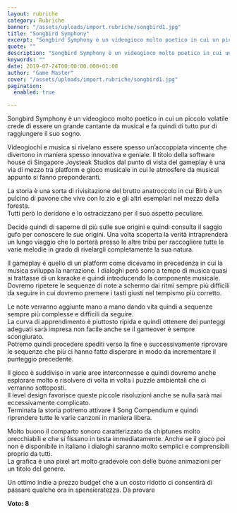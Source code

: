 ```yaml
---
layout: rubriche
category: Rubriche
banner: "/assets/uploads/import.rubriche/songbird1.jpg"
title: "Songbird Symphony"
excerpt: "Songbird Symphony è un videogioco molto poetico in cui un piccolo volatile crede di essere un grande cantante da musical e fa quindi di tutto pur di raggiungere il suo sogno. Videogiochi e musica si rivelano essere spesso un’accoppiata vincente che divertono in maniera spesso innovativa e geniale. Il titolo della software house di Singapore [&hellip"
quote: ""
description: "Songbird Symphony è un videogioco molto poetico in cui un piccolo volatile crede di essere un grande cantante da musical e fa quindi di tutto pur di raggiungere il suo sogno. Videogiochi e musica si rivelano essere spesso un’accoppiata vincente che divertono in maniera spesso innovativa e geniale. Il titolo della software house di Singapore [&hellip"
keywords: ""
date: 2019-07-24T00:00:00.000+01:00
author: "Game Master"
cover: "/assets/uploads/import.rubriche/songbird1.jpg"
pagination:
  enabled: true

---
```


Songbird Symphony è un videogioco molto poetico in cui un piccolo volatile crede di essere un grande cantante da musical e fa quindi di tutto pur di raggiungere il suo sogno.

Videogiochi e musica si rivelano essere spesso un’accoppiata vincente che divertono in maniera spesso innovativa e geniale. Il titolo della software house di Singapore Joysteak Studios dal punto di vista del gameplay è una via di mezzo tra platform e gioco musicale in cui le atmosfere da musical appunto si fanno preponderanti.

La storia è una sorta di rivisitazione del brutto anatroccolo in cui Birb è un pulcino di pavone che vive con lo zio e gli altri esemplari nel mezzo della foresta.  
Tutti però lo deridono e lo ostracizzano per il suo aspetto peculiare.

Decide quindi di saperne di più sulle sue origini e quindi consulta il saggio gufo per conoscere le sue origini. Una volta scoperta la verità intraprenderà un lungo viaggio che lo porterà presso le altre tribù per raccogliere tutte le varie melodie in grado di rivelargli completamente la sua natura.

Il gameplay è quello di un platform come dicevamo in precedenza in cui la musica sviluppa la narrazione. I dialoghi però sono a tempo di musica quasi si trattasse di un karaoke e quindi introducendo la componente musicale.  
Dovremo ripetere le sequenze di note a schermo dai ritmi sempre più difficili da seguire in cui dovremo premere i tasti giusti nel tempismo più corretto.

Le note verranno aggiunte mano a mano dando vita quindi a sequenze sempre più complesse e difficili da seguire.  
La curva di apprendimento è piuttosto ripida e quindi ottenere dei punteggi adeguati sarà impresa non facile anche se il gameover è sempre scongiurato.  
Potremo quindi procedere spediti verso la fine e successivamente riprovare le sequenze che più ci hanno fatto disperare in modo da incrementare il punteggio precedente.

Il gioco è suddiviso in varie aree interconnesse e quindi dovremo anche esplorare molto e risolvere di volta in volta i puzzle ambientali che ci verranno sottoposti.  
Il level design favorisce queste piccole risoluzioni anche se nulla sarà mai eccessivamente complicato.  
Terminata la storia potremo attivare il Song Compendium e quindi riprendere tutte le varie canzoni in maniera libera.

Molto buono il comparto sonoro caratterizzato da chiptunes molto orecchiabili e che si fissano in testa immediatamente. Anche se il gioco poi non è disponibile in italiano i dialoghi saranno molto semplici e comprensibili proprio da tutti.  
La grafica è una pixel art molto gradevole con delle buone animazioni per un titolo del genere.

Un ottimo indie a prezzo budget che a un costo ridotto ci consentirà di passare qualche ora in spensieratezza. Da provare

**Voto: 8** 